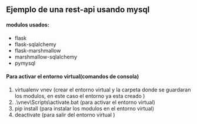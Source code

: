 ## Ejemplo de una rest-api usando mysql
#### modulos usados:
- flask
- flask-sqlalchemy
- flask-marshmallow
- marshmallow-sqlalchemy
- pymysql

#### Para activar el entorno virtual(comandos de consola)
1. virtualenv vnev (crear el entorno virtual y la carpeta donde se guardaran los modulos, en este caso el entorno ya esta creado )
2. .\vnev\Scripts\activate.bat (para activar el entorno virtual)
3. pip install <modulos> (para instalar los modulos en el entorno virtual)
4. deactivate (para salir del entorno virtual )
